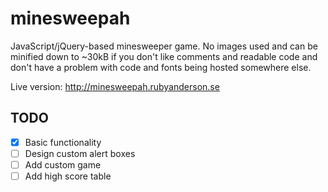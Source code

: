 # minesweepah
JavaScript/jQuery-based minesweeper game. No images used and can be minified down to ~30kB if you don't like comments and readable code and don't have a problem with code and fonts being hosted somewhere else. 

Live version: http://minesweepah.rubyanderson.se

## TODO
- [x] Basic functionality
- [ ] Design custom alert boxes
- [ ] Add custom game
- [ ] Add high score table

